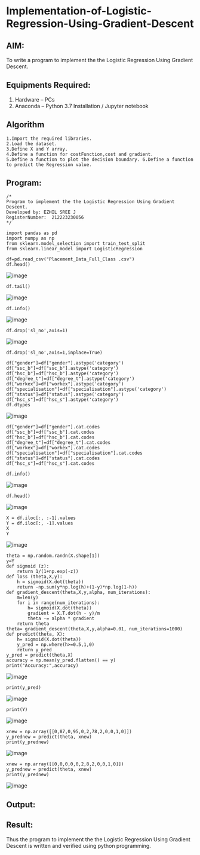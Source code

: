 # Implementation-of-Logistic-Regression-Using-Gradient-Descent

## AIM:
To write a program to implement the the Logistic Regression Using Gradient Descent.

## Equipments Required:
1. Hardware – PCs
2. Anaconda – Python 3.7 Installation / Jupyter notebook

## Algorithm

```
1.Import the required libraries.
2.Load the dataset.
3.Define X and Y array.
4.Define a function for costFunction,cost and gradient.
5.Define a function to plot the decision boundary. 6.Define a function to predict the Regression value.
```
## Program:
```
/*
Program to implement the the Logistic Regression Using Gradient Descent.
Developed by: EZHIL SREE J
RegisterNumber:  212223230056
*/
```
```
import pandas as pd 
import numpy as np
from sklearn.model_selection import train_test_split
from sklearn.linear_model import LogisticRegression
```
```
df=pd.read_csv("Placement_Data_Full_Class .csv")
df.head()
```
![image](https://github.com/user-attachments/assets/68f26053-14a6-4a3c-abc4-bb890301ec2a)
```
df.tail()
```
![image](https://github.com/user-attachments/assets/76d14937-5ddd-4dd4-8287-df89180a88d6)
```
df.info()
```
![image](https://github.com/user-attachments/assets/21434dae-a403-4ee4-8d69-492ba6b2ab62)
```
df.drop('sl_no',axis=1)
```
![image](https://github.com/user-attachments/assets/36dd9395-7961-4e91-86f4-7b1ac98c79f4)
```
df.drop('sl_no',axis=1,inplace=True)
```
```
df["gender"]=df["gender"].astype('category')
df["ssc_b"]=df["ssc_b"].astype('category')
df["hsc_b"]=df["hsc_b"].astype('category')
df["degree_t"]=df["degree_t"].astype('category')
df["workex"]=df["workex"].astype('category')
df["specialisation"]=df["specialisation"].astype('category')
df["status"]=df["status"].astype('category')
df["hsc_s"]=df["hsc_s"].astype('category')
df.dtypes
```
![image](https://github.com/user-attachments/assets/f8cdf7a0-6b3c-4c3c-a890-932d593c4d36)
```
df["gender"]=df["gender"].cat.codes
df["ssc_b"]=df["ssc_b"].cat.codes
df["hsc_b"]=df["hsc_b"].cat.codes
df["degree_t"]=df["degree_t"].cat.codes
df["workex"]=df["workex"].cat.codes
df["specialisation"]=df["specialisation"].cat.codes
df["status"]=df["status"].cat.codes
df["hsc_s"]=df["hsc_s"].cat.codes 
```
```
df.info()
```
![image](https://github.com/user-attachments/assets/bad44f3c-7f70-4b82-95e5-294edf81e7ac)
```
df.head()
```
![image](https://github.com/user-attachments/assets/f31c2530-9bfd-4873-ac9f-864d186f99e4)

```
X = df.iloc[:, :-1].values
Y = df.iloc[:, -1].values
X
Y
```
![image](https://github.com/user-attachments/assets/60b78cd7-a652-4a1c-92fe-194d4569e6f9)

```
theta = np.random.randn(X.shape[1])
y=Y
def sigmoid (z):
    return 1/(1+np.exp(-z))
def loss (theta,X,y):
    h = sigmoid(X.dot(theta))
    return -np.sum(y*np.log(h)+(1-y)*np.log(1-h))
def gradient_descent(theta,X,y,alpha, num_iterations):
    m=len(y)
    for i in range(num_iterations):
        h= sigmoid(X.dot(theta))
        gradient = X.T.dot(h - y)/m
        theta -= alpha * gradient 
    return theta
theta= gradient_descent(theta,X,y,alpha=0.01, num_iterations=1000)
def predict(theta, X):
    h= sigmoid(X.dot(theta))
    y_pred = np.where(h>=0.5,1,0)
    return y_pred
y_pred = predict(theta,X)
accuracy = np.mean(y_pred.flatten() == y)
print("Accuracy:",accuracy)
```
![image](https://github.com/user-attachments/assets/c1bc4404-29e2-4dc1-83d8-e119d878ee8f)
```
print(y_pred)
```
![image](https://github.com/user-attachments/assets/c2a25c3d-43dd-4ce5-b8d9-310ceee2817b)
```
print(Y)
```
![image](https://github.com/user-attachments/assets/40a2be56-fc52-4db8-994b-be23fee2c994)
```
xnew = np.array([[0,87,0,95,0,2,78,2,0,0,1,0]])
y_prednew = predict(theta, xnew)
print(y_prednew)
```
![image](https://github.com/user-attachments/assets/d849c110-cf4a-4733-a1a3-7a635258a763)
```
xnew = np.array([[0,0,0,0,0,2,8,2,0,0,1,0]])
y_prednew = predict(theta, xnew)
print(y_prednew)
```
![image](https://github.com/user-attachments/assets/5835b3dc-f6c2-4a10-8b35-2a542b056899)


## Output:


## Result:
Thus the program to implement the the Logistic Regression Using Gradient Descent is written and verified using python programming.

